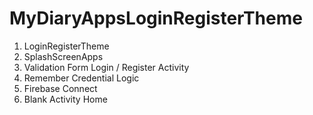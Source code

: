# MyDiaryAppsLoginRegisterTheme

1. LoginRegisterTheme
2. SplashScreenApps
3. Validation Form Login / Register Activity
4. Remember Credential Logic
5. Firebase Connect
6. Blank Activity Home
